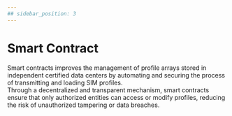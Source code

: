 ```yaml
---
## sidebar_position: 3
---
```


# Smart Contract

Smart contracts improves the management of profile arrays stored in independent certified data centers by automating and securing the process of transmitting and loading SIM profiles.  
Through a decentralized and transparent mechanism, smart contracts ensure that only authorized entities can access or modify profiles, reducing the risk of unauthorized tampering or data breaches.
